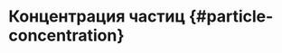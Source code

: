 # Концентрация частиц {#particle-concentration}

<script setup>
const particleConcentrationVariables = [
  "particle_concentration",
  "number_of_particles",
  "volume"
]
</script>

<Formula :variables="particleConcentrationVariables" content="n = \frac{N}{V}"/>
